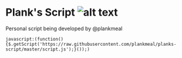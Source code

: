 

# Plank's Script ![alt text](http://i.imgur.com/RCZPsRj.png) 
Personal script being developed by @plankmeal

`javascript:(function(){$.getScript('https://raw.githubusercontent.com/plankmeal/planks-script/master/script.js');}());)`
